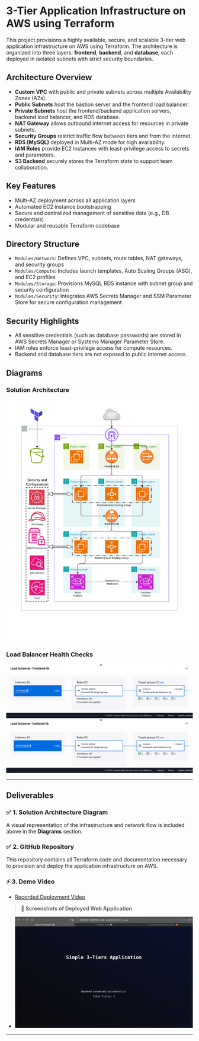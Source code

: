 # 3-Tier Application Infrastructure on AWS using Terraform

This project provisions a highly available, secure, and scalable 3-tier web application infrastructure on AWS using Terraform. The architecture is organized into three layers: **frontend**, **backend**, and **database**, each deployed in isolated subnets with strict security boundaries.

## Architecture Overview

- **Custom VPC** with public and private subnets across multiple Availability Zones (AZs).
- **Public Subnets** host the bastion server and the frontend load balancer.
- **Private Subnets** host the frontend/backend application servers, backend load balancer, and RDS database.
- **NAT Gateway** allows outbound internet access for resources in private subnets.
- **Security Groups** restrict traffic flow between tiers and from the internet.
- **RDS (MySQL)** deployed in Multi-AZ mode for high availability.
- **IAM Roles** provide EC2 instances with least-privilege access to secrets and parameters.
- **S3 Backend** securely stores the Terraform state to support team collaboration.

## Key Features

- Multi-AZ deployment across all application layers
- Automated EC2 instance bootstrapping
- Secure and centralized management of sensitive data (e.g., DB credentials)
- Modular and reusable Terraform codebase

## Directory Structure

- `Modules/Network`: Defines VPC, subnets, route tables, NAT gateways, and security groups
- `Modules/Compute`: Includes launch templates, Auto Scaling Groups (ASG), and EC2 profiles
- `Modules/Storage`: Provisions MySQL RDS instance with subnet group and security configuration
- `Modules/Security`: Integrates AWS Secrets Manager and SSM Parameter Store for secure configuration management

## Security Highlights

- All sensitive credentials (such as database passwords) are stored in AWS Secrets Manager or Systems Manager Parameter Store.
- IAM roles enforce least-privilege access for compute resources.
- Backend and database tiers are not exposed to public internet access.

## Diagrams

### Solution Architecture

![Architecture Diagram](Docs/infrastructure.png)

### Load Balancer Health Checks

![Frontend LB Health Check](Docs/frontend-lb-health-check.png)
![Backend LB Health Check](Docs/backend-lb-health-check.png)

---

## Deliverables

### ✅ 1. Solution Architecture Diagram
A visual representation of the infrastructure and network flow is included above in the **Diagrams** section.

### ✅ 2. GitHub Repository
This repository contains all Terraform code and documentation necessary to provision and deploy the application infrastructure on AWS.

### ⚡ 3. Demo Video 

- [Recorded Deployment Video](Docs/Demo.mov)


> **📸 Screenshots of Deployed Web Application**

- ![Screenshot 1](Docs/web.png)

---


